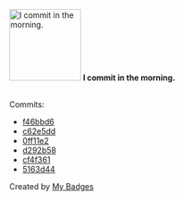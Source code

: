 <img src="https://my-badges.github.io/my-badges/morning-commits.png" alt="I commit in the morning." title="I commit in the morning." width="128">
<strong>I commit in the morning.</strong>
<br><br>

Commits:

- <a href="https://github.com/HorebZ/HorebZ/commit/f46bbd6374fe64b276c0f95723fffa51b2ddd47d">f46bbd6</a>
- <a href="https://github.com/HorebZ/HorebZ/commit/c62e5ddf2481be0271929ceaa4b624bbc0893654">c62e5dd</a>
- <a href="https://github.com/HorebZ/HorebZ/commit/0ff11e2397752eda962c09faeaa8c5df8b4c7c15">0ff11e2</a>
- <a href="https://github.com/HorebZ/HorebZ/commit/d292b58564d068a778a364dbea96fdc088920086">d292b58</a>
- <a href="https://github.com/HorebZ/HorebZ/commit/cf4f361399b23c35c7f4906b9987eae6ac5028ba">cf4f361</a>
- <a href="https://github.com/HorebZ/HorebZ/commit/5163d44599a103e1efe1a101cb6a2c2c4a2d8192">5163d44</a>


Created by <a href="https://github.com/my-badges/my-badges">My Badges</a>